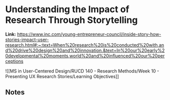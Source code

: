# Understanding the Impact of Research Through Storytelling
**Link:** https://www.inc.com/young-entrepreneur-council/inside-story-how-stories-impact-user-research.html#:~:text=When%20research%20is%20conducted%20with,and%20drive%20design%20and%20innovation.&text=In%20our%20early%20developmental%20moments,world%20and%20influenced%20our%20perceptions

![[MS in User-Centered Design/RUCD 140 - Research Methods/Week 10 - Presenting UX Research Stories/Learning Objectives]]

## Notes
